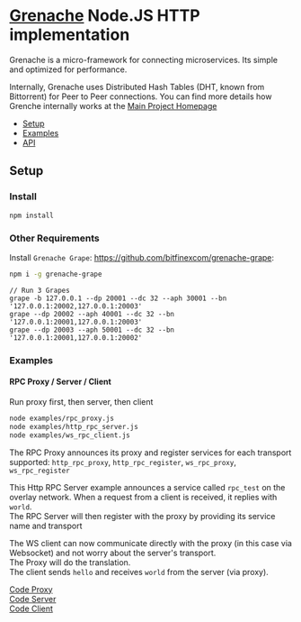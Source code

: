 # [Grenache](https://github.com/bitfinexcom/grenache) Node.JS HTTP implementation

Grenache is a micro-framework for connecting microservices. Its simple and optimized for performance.

Internally, Grenache uses Distributed Hash Tables (DHT, known from Bittorrent) for Peer to Peer connections. You can find more details how Grenche internally works at the [Main Project Homepage](https://github.com/bitfinexcom/grenache)

 - [Setup](#setup)
 - [Examples](#examples)
 - [API](#api)

## Setup

### Install
```
npm install
```

### Other Requirements

Install `Grenache Grape`: https://github.com/bitfinexcom/grenache-grape:

```bash
npm i -g grenache-grape
```

```
// Run 3 Grapes
grape -b 127.0.0.1 --dp 20001 --dc 32 --aph 30001 --bn '127.0.0.1:20002,127.0.0.1:20003'
grape --dp 20002 --aph 40001 --dc 32 --bn '127.0.0.1:20001,127.0.0.1:20003'
grape --dp 20003 --aph 50001 --dc 32 --bn '127.0.0.1:20001,127.0.0.1:20002'
```

### Examples

#### RPC Proxy / Server / Client

Run proxy first, then server, then client
```bash
node examples/rpc_proxy.js
node examples/http_rpc_server.js
node examples/ws_rpc_client.js
```

The RPC Proxy announces its proxy and register services for each transport supported:
`http_rpc_proxy`, `http_rpc_register`, `ws_rpc_proxy`, `ws_rpc_register`

This Http RPC Server example announces a service called `rpc_test`
on the overlay network. When a request from a client is received,
it replies with `world`.  
The RPC Server will then register with the proxy by providing its service name and transport

The WS client can now communicate directly with the proxy (in this case via Websocket) and not worry about the server's transport.  
The Proxy will do the translation.  
The client sends `hello` and receives `world` from the server (via proxy).

[Code Proxy](https://github.com/gcssabbagh/grenache-nodejs-proxy/tree/master/examples/rpc_proxy.js)  
[Code Server](https://github.com/bitfinexcom/grenache-nodejs-http/tree/master/examples/http_rpc_server.js)  
[Code Client](https://github.com/bitfinexcom/grenache-nodejs-http/tree/master/examples/ws_rpc_client.js)